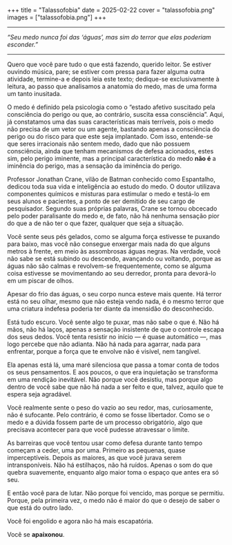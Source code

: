 +++
title = "Talassofobia"
date = 2025-02-22
cover = "talassofobia.png"
images = ["talassofobia.png"]
+++

---

*“Seu medo nunca foi das ‘águas’, mas sim do terror que elas poderiam esconder.”*  

---

Quero que você pare tudo o que está fazendo, querido leitor. Se estiver ouvindo música, pare; se estiver com pressa para fazer alguma outra atividade, termine-a e depois leia este texto; dedique-se exclusivamente à leitura, ao passo que analisamos a anatomia do medo, mas de uma forma um tanto inusitada.

O medo é definido pela psicologia como o “estado afetivo suscitado pela consciência do perigo ou que, ao contrário, suscita essa consciência”. Aqui, já constatamos uma das suas características mais terríveis, pois o medo não precisa de um vetor ou um agente, bastando apenas a consciência do perigo ou do risco para que este seja implantado. Com isso, entende-se que seres irracionais não sentem medo, dado que não possuem consciência, ainda que tenham mecanismos de defesa acionados, estes sim, pelo perigo iminente, mas a principal característica do medo **não é** a iminência do perigo, mas a sensação da iminência do perigo.  

Professor Jonathan Crane, vilão de Batman conhecido como Espantalho, dedicou toda sua vida e inteligência ao estudo do medo. O doutor utilizava componentes químicos e misturas para estimular o medo e testá-lo em seus alunos e pacientes, a ponto de ser demitido de seu cargo de pesquisador. Segundo suas próprias palavras, Crane se tornou obcecado pelo poder paralisante do medo e, de fato, não há nenhuma sensação pior do que a de não ter o que fazer, qualquer que seja a situação.

Você sente seus pés gelados, como se alguma força estivesse te puxando para baixo, mas você não consegue enxergar mais nada do que alguns metros à frente, em meio às assombrosas águas negras. Na verdade, você não sabe se está subindo ou descendo, avançando ou voltando, porque as águas não são calmas e revolvem-se frequentemente, como se alguma coisa estivesse se movimentando ao seu derredor, pronta para devorá-lo em um piscar de olhos.

Apesar do frio das águas, o seu corpo nunca esteve mais quente. Há terror está no seu olhar, mesmo que não esteja vendo nada, é o mesmo terror que uma criatura indefesa poderia ter diante da imensidão do desconhecido.

Está tudo escuro. Você sente algo te puxar, mas não sabe o que é. Não há mãos, não há laços, apenas a sensação insistente de que o controle escapa dos seus dedos. Você tenta resistir no início — é quase automático —, mas logo percebe que não adianta. Não há nada para agarrar, nada para enfrentar, porque a força que te envolve não é visível, nem tangível.

Ela apenas está lá, uma maré silenciosa que passa a tomar conta de todos os seus pensamentos. E aos poucos, o que era inquietação se transforma em uma rendição inevitável. Não porque você desistiu, mas porque algo dentro de você sabe que não há nada a ser feito e que, talvez, aquilo que te espera seja agradável.

Você realmente sente o peso do vazio ao seu redor, mas, curiosamente, não é sufocante. Pelo contrário, é como se fosse libertador. Como se o medo e a dúvida fossem parte de um processo obrigatório, algo que precisava acontecer para que você pudesse atravessar o limite.

As barreiras que você tentou usar como defesa durante tanto tempo começam a ceder, uma por uma. Primeiro as pequenas, quase imperceptíveis. Depois as maiores, as que você jurava serem intransponíveis. Não há estilhaços, não há ruídos. Apenas o som do que quebra suavemente, enquanto algo maior toma o espaço que antes era só seu.

E então você para de lutar. Não porque foi vencido, mas porque se permitiu. Porque, pela primeira vez, o medo não é maior do que o desejo de saber o que está do outro lado.

Você foi engolido e agora não há mais escapatória.

Você se **apaixonou**.